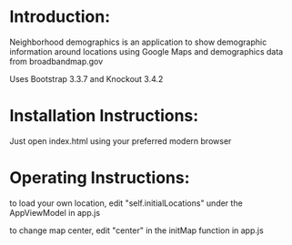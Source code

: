 # Introduction:
Neighborhood demographics is an application to show demographic information around locations using Google Maps and demographics data from broadbandmap.gov

Uses Bootstrap 3.3.7 and Knockout 3.4.2
# Installation Instructions:
Just open index.html using your preferred modern browser

# Operating Instructions:
to load your own location, edit "self.initialLocations" under the AppViewModel in app.js

to change map center, edit "center" in the initMap function in app.js
